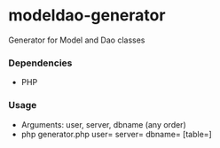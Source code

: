 # modeldao-generator
Generator for Model and Dao classes

### Dependencies ###

* PHP

### Usage ###

 * Arguments: user, server, dbname (any order)
 * php generator.php user=<username> server=<servername> dbname=<dbname> [table=<tablename>]
